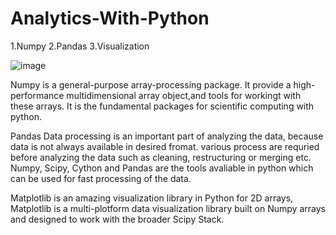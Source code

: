 # Analytics-With-Python
1.Numpy 2.Pandas 3.Visualization

![image](https://user-images.githubusercontent.com/96537904/158634791-46f58621-df95-4f77-acb2-3838a9f524cc.png)

Numpy is a general-purpose array-processing package. It provide a high-performance multidimensional array object,and tools for workingt with these arrays.
It is the fundamental packages for scientific computing with python.

Pandas Data processing is an important part of analyzing the data, because data is not always available in desired fromat. various process are requried before analyzing the data
such as cleaning, restructuring or merging etc. Numpy, Scipy, Cython and Pandas are the tools avaliable in python which can be used for fast processing of the data.

Matplotlib is an amazing visualization library in Python for 2D arrays, Matplotlib is a multi-plotform data visualization library built on Numpy arrays and designed to work with 
the broader Scipy Stack.
